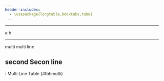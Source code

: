 ```yaml
---
header-includes:
  - \usepackage{longtable,booktabs,tabu}
...
```


-----------------
a          b
------   --------
multi     multi
           line

second    Secon
           line
------------------

: Multi Line Table {#tbl:mutli}
